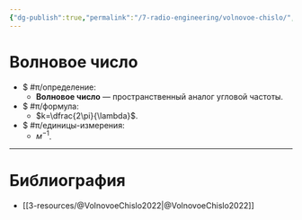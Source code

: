 ```yaml
---
{"dg-publish":true,"permalink":"/7-radio-engineering/volnovoe-chislo/","title":"Волновое число"}
---
```



# Волновое число

- $ #π/определение:
	- **Волновое число** — пространственный аналог угловой частоты.
- $ #π/формула:
	- $k=\dfrac{2\pi}{\lambda}$.
- $ #π/единицы-измерения:
	- $м^{-1}$.

---

# Библиография

- [[3-resources/@VolnovoeChislo2022\|@VolnovoeChislo2022]]
